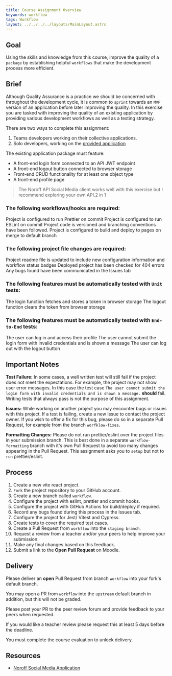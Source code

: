 ```yaml
---
title: Course Assignment Overview
keywords: workflow
tags: Workflow
layout: ../../../../layouts/MainLayout.astro
---
```


## Goal

Using the skills and knowledge from this course, improve the quality of a `package` by establishing helpful `workflows` that make the development process more efficient.

## Brief

Although Quality Assurance is a practice we should be concerned with throughout the development cycle, it is common to `sprint` towards an `MVP` version of an application before later improving the quality. In this exercise you are tasked with improving the quality of an existing application by providing various development workflows as well as a testing strategy.

There are two ways to complete this assignment:

1. Teams developers working on their collective applications.
2. Solo developers, working on the [provided application](https://github.com/noroffFEU/social-media-client)

The existing application package must feature:

- A front-end login form connected to an API JWT endpoint
- A front-end logout button connected to browser storage
- Front-end CRUD functionality for at least one object type
- A front-end profile page

> The Noroff API Social Media client works well with this exercise but I recommend exploring your own API.2 in 1

### The following workflows/hooks are required:

<assignment-guideline group="Configuration" points="1">Project is configured to run Prettier on commit</assignment-guideline>
<assignment-guideline group="Configuration" points="1">Project is configured to run ESLint on commit</assignment-guideline>
<assignment-guideline group="Configuration" points="1">Project code is versioned and branching conventions have been followed.</assignment-guideline>
<assignment-guideline group="Configuration" points="1">Project is configured to build and deploy to pages on merge to default branch</assignment-guideline>

### The following project file changes are required:

<assignment-guideline group="Configuration" points="1">Project readme file is updated to include new configuration information and workflow status badges</assignment-guideline>
<assignment-guideline group="Configuration" points="1">Deployed project has been checked for 404 errors</assignment-guideline>
<assignment-guideline group="Configuration" points="1">Any bugs found have been communicated in the Issues tab</assignment-guideline>

### The following features must be automatically tested with `Unit` tests:

<assignment-guideline group="Unit Testing" points="1">The login function fetches and stores a token in browser storage</assignment-guideline>
<assignment-guideline group="Unit Testing" points="1">The logout function clears the token from browser storage</assignment-guideline>

### The following features must be automatically tested with `End-to-End` tests:

<assignment-guideline group="E2E Testing" points="1">The user can log in and access their profile</assignment-guideline>
<assignment-guideline group="E2E Testing" points="1">The user cannot submit the login form with invalid credentials and is shown a message</assignment-guideline>
<assignment-guideline group="E2E Testing" points="1">The user can log out with the logout button</assignment-guideline>

## Important Notes

**Test Failure:** In some cases, a well written test will still fail if the project does not meet the expectations. For example, the project may not show user error messages. In this case the test case `The user cannot submit the login form with invalid credentials and is shown a message.` **should** fail. Writing tests that always pass is not the purpose of this assignment.

**Issues:** While working on another project you may encounter bugs or issues with this project. If a test is failing, create a new Issue to contact the project owner. If you wish to offer a fix for this bug, please do so in a separate Pull Request, for example from the branch `worfklow-fixes`.

**Formatting Changes:** Please do not run prettier/eslint over the project files in your submission branch. This is best done in a separate `workflow-formatting` branch with it's own Pull Request to avoid too many changes appearing in the Pull Request. This assignment asks you to `setup` but not to `run` prettier/eslint.

## Process

1. Create a new vite react project.
2. `Fork` the project repository to your GitHub account.
3. Create a new branch called `workflow`.
4. Configure the project with eslint, prettier and commit hooks.
5. Configure the project with GitHub Actions for build/deploy if required.
6. Record any bugs found during this process in the Issues tab.
7. Configure the project for Jest/ Vitest and Cypress.
8. Create tests to cover the required test cases.
9. Create a Pull Request from `workflow` into the `staging branch`.
10. Request a review from a teacher and/or your peers to help improve your submission.
11. Make any final changes based on this feedback.
12. Submit a link to the **Open Pull Request** on Moodle.

## Delivery

Please deliver an **open** Pull Request from branch `workflow` into your fork's default branch.

You may open a PR from `workflow` into the `upstream` default branch in addition, but this will not be graded.

Please post your PR to the peer review forum and provide feedback to your peers when requested.

If you would like a teacher review please request this at least 5 days before the deadline.

You must complete the course evaluation to unlock delivery.

## Resources

- [Noroff Social Media Application](https://github.com/noroffFEU/social-media-client)
